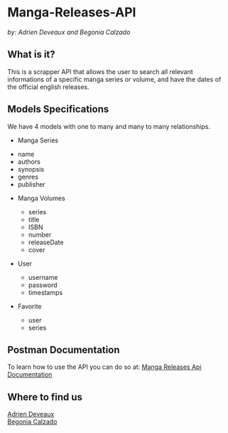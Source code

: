 # Manga-Releases-API

_by: Adrien Deveaux and Begonia Calzado_

## What is it?

This is a scrapper API that allows the user to search all relevant informations of a specific manga series or volume, and have the dates of the official english releases. 

## Models Specifications

We have 4 models with one to many and many to many relationships.

* Manga Series
 + name
 + authors
 + synopsis
 + genres
 + publisher

* Manga Volumes
  + series
  + title
  + ISBN
  + number
  + releaseDate
  + cover

* User
  + username
  + password
  + timestamps
  

* Favorite
  + user
  + series



## Postman Documentation

To learn how to use the API you can do so at: [Manga Releases Api Documentation](https://documenter.getpostman.com/view/21225621/UzBjs8Hf "Documentation")


## Where to find us
[Adrien Deveaux](https://github.com/Adriendev "Adrien Deveaux")\
[Begonia Calzado](https://github.com/begoczb "Begonia Calzado")
